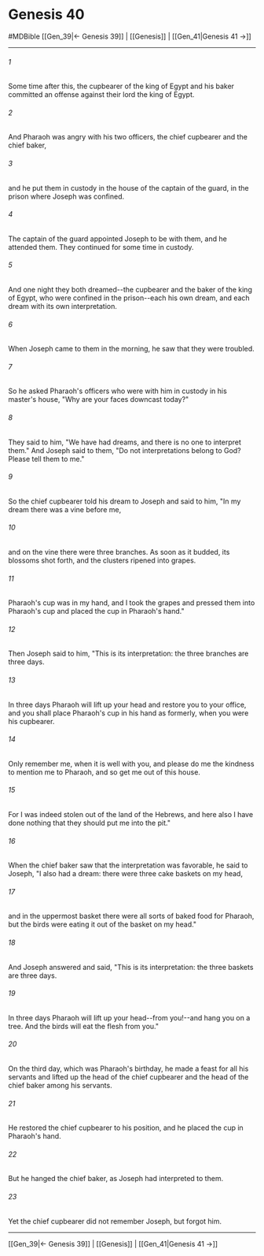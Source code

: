 # Genesis 40
#MDBible
[[Gen_39|← Genesis 39]] | [[Genesis]] | [[Gen_41|Genesis 41 →]]

***

###### 1 

Some time after this, the cupbearer of the king of Egypt and his baker committed an offense against their lord the king of Egypt. 

###### 2 

And Pharaoh was angry with his two officers, the chief cupbearer and the chief baker, 

###### 3 

and he put them in custody in the house of the captain of the guard, in the prison where Joseph was confined. 

###### 4 

The captain of the guard appointed Joseph to be with them, and he attended them. They continued for some time in custody. 

###### 5 

And one night they both dreamed--the cupbearer and the baker of the king of Egypt, who were confined in the prison--each his own dream, and each dream with its own interpretation. 

###### 6 

When Joseph came to them in the morning, he saw that they were troubled. 

###### 7 

So he asked Pharaoh's officers who were with him in custody in his master's house, "Why are your faces downcast today?" 

###### 8 

They said to him, "We have had dreams, and there is no one to interpret them." And Joseph said to them, "Do not interpretations belong to God? Please tell them to me." 

###### 9 

So the chief cupbearer told his dream to Joseph and said to him, "In my dream there was a vine before me, 

###### 10 

and on the vine there were three branches. As soon as it budded, its blossoms shot forth, and the clusters ripened into grapes. 

###### 11 

Pharaoh's cup was in my hand, and I took the grapes and pressed them into Pharaoh's cup and placed the cup in Pharaoh's hand." 

###### 12 

Then Joseph said to him, "This is its interpretation: the three branches are three days. 

###### 13 

In three days Pharaoh will lift up your head and restore you to your office, and you shall place Pharaoh's cup in his hand as formerly, when you were his cupbearer. 

###### 14 

Only remember me, when it is well with you, and please do me the kindness to mention me to Pharaoh, and so get me out of this house. 

###### 15 

For I was indeed stolen out of the land of the Hebrews, and here also I have done nothing that they should put me into the pit." 

###### 16 

When the chief baker saw that the interpretation was favorable, he said to Joseph, "I also had a dream: there were three cake baskets on my head, 

###### 17 

and in the uppermost basket there were all sorts of baked food for Pharaoh, but the birds were eating it out of the basket on my head." 

###### 18 

And Joseph answered and said, "This is its interpretation: the three baskets are three days. 

###### 19 

In three days Pharaoh will lift up your head--from you!--and hang you on a tree. And the birds will eat the flesh from you." 

###### 20 

On the third day, which was Pharaoh's birthday, he made a feast for all his servants and lifted up the head of the chief cupbearer and the head of the chief baker among his servants. 

###### 21 

He restored the chief cupbearer to his position, and he placed the cup in Pharaoh's hand. 

###### 22 

But he hanged the chief baker, as Joseph had interpreted to them. 

###### 23 

Yet the chief cupbearer did not remember Joseph, but forgot him. 

***

[[Gen_39|← Genesis 39]] | [[Genesis]] | [[Gen_41|Genesis 41 →]]
